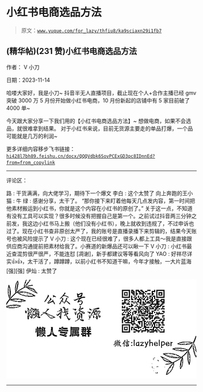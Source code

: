 # 小红书电商选品方法

> 原文：[`www.yuque.com/for_lazy/thfiu8/ka9sciaxn29i1fb7`](https://www.yuque.com/for_lazy/thfiu8/ka9sciaxn29i1fb7)

## (精华帖)(231 赞)小红书电商选品方法

作者： V 小刀

日期：2023-11-14

哈喽大家好，我是小刀~
抖音半无人直播项目，截止现在个人+合作主播已经 gmv 突破 3000 万
5 月份开始做小红书电商，10 月份新起的店铺中有 5 家目前破了 4000 单~

今天跟大家分享一下我们用的【小红书电商选品方法】~
想做电商，如果不会选品，就很难拿到结果。
对于小红书来说，目前无货源主要走的单品打爆，一个品可能就是几万的利润~

更多详细内容移步飞书链接：[`hi428l7bh89.feishu.cn/docx/QQQVdbk6SovPCExGD3pc8IDnnEd?from=from_copylink`](https://hi428l7bh89.feishu.cn/docx/QQQVdbk6SovPCExGD3pc8IDnnEd?from=from_copylink)

* * *

评论区：

路 : 干货满满，向大佬学习，期待下一个爆文
李白 : 这个太赞了
向上奔跑的王小猫 : 牛
绿 : 感谢分享，太干了。
“那你接下来盯着他每天几点发内容，第一时间把他素材搬运到小红书，你就是这个内容在小红书的原创了。”
关于这一点，不知道有没有工具可以实现？很多时候没有把握自己是第一个。之前试过抖音两三分钟之前发，我这边小红书马上搬（他们没有小红书），晚上就收到违规了，不过申诉也过了。现在小红书查非原创太严了，我的账号是直播录播下来剪辑的，结果今天账号也被风险提示了
V 小刀 : 这个现在已经很难了，很多人都上工具～我是直接跟供应商沟通提前把素材给我了。小赛道的新爆品还可以瞅一下
V 小刀 : 小红书最近查混剪很严很严，不能连怼 [凋谢]，新手都建议等等看风向了
YAO : 好祥尽详实👍👍，太干活了，蹲蹲蹲，以前小红书不知道干嘛，今年才接触，一大片蓝海[强][强]
伊灿 : 太赞了

![](img/1c37d505930596d12a88ab23e11aa07a.png)

* * *